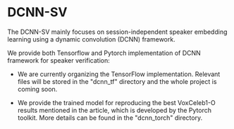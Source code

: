 # DCNN-SV
The DCNN-SV mainly focuses on session-independent speaker embedding learning using a dynamic convolution (DCNN) framework.

We provide both Tensorflow and Pytorch implementation of DCNN framework for speaker verification:

* We are currently organizing the TensorFlow implementation. Relevant files will be stored in the "dcnn_tf" directory and the whole project is coming soon.

* We provide the trained model for reproducing the best VoxCeleb1-O results mentioned in the article, which is developed by the Pytorch toolkit. More details can be found in the "dcnn_torch" directory.

